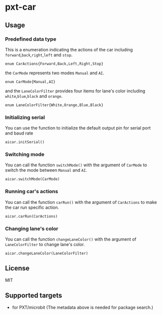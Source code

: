 # pxt-car

## Usage

### Predefined data type
This is a enumeration indicating the actions of the car including ``forward``,``back``,``right``,``left`` and ``stop``. 
```block
enum CarActions{Forward,Back,Left,Right,Stop}
```
the ``CarMode`` represents two modes ``Manual`` and ``AI``.
```block
enum CarMode{Manual,AI}
```
and the ``LaneColorFilter`` provides four items for lane's color including ``white``,``blue``,``black`` and ``orange``.
```block
enum LaneColorFilter{White,Orange,Blue,Black}
```

### Initializing serial
You can use the function to initialize the default output pin for serial port and baud rate

```block
aicar.initSerial()
```

### Switching mode
You can call the function ``switchMode()`` with the argument of ``CarMode`` to switch the mode between ``Manual`` and ``AI``.
```block
aicar.switchMode(CarMode)
```

### Running car's actions
You can call the function ``carRun()`` with the argument of ``CarActions`` to make the car run specific action.
```block
aicar.carRun(CarActions)
```

### Changing lane's color
You can call the function ``changeLaneColor()`` with the argument of ``LaneColorFilter`` to change lane's color.
```block
aicar.changeLaneColor(LaneColorFilter)
```

## License
MIT

## Supported targets

* for PXT/microbit
(The metadata above is needed for package search.)

